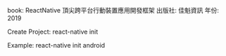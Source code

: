 book:
  ReactNative 頂尖跨平台行動裝置應用開發框架
出版社:
  佳魁資訊
年份:
  2019


Create Project:
  react-native init <project-name>

Example:
  react-native init android
